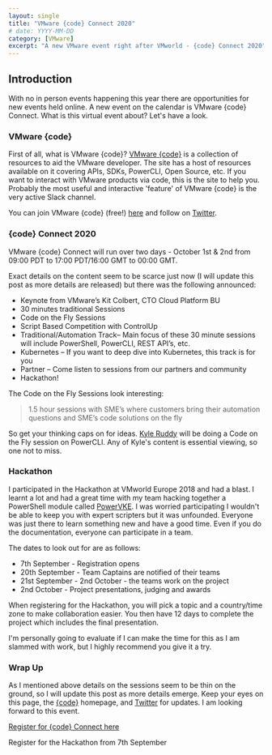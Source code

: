 ```yaml
---
layout: single
title: "VMware {code} Connect 2020"
# date: YYYY-MM-DD
category: [VMware]
excerpt: "A new VMware event right after VMworld - {code} Connect 2020"
---
```


## Introduction

With no in person events happening this year there are opportunities for new events held online. A new event on the calendar is VMware {code} Connect. What is this virtual event about? Let's have a look.

### VMware {code}

First of all, what is VMware {code}? [VMware {code}](https://code.vmware.com/home) is a collection of resources to aid the VMware developer. The site has a host of resources available on it covering APIs, SDKs, PowerCLI, Open Source, etc. If you want to interact with VMware products via code, this is the site to help you. Probably the most useful and interactive 'feature' of VMware {code} is the very active Slack channel.

You can join VMware {code} (free!) [here](https://code.vmware.com/join) and follow on [Twitter](https://twitter.com/vmwarecode).

### {code} Connect 2020

VMware {code} Connect will run over two days - October 1st & 2nd from 09:00 PDT to 17:00 PDT/16:00 GMT to 00:00 GMT.

Exact details on the content seem to be scarce just now (I will update this post as more details are released) but there was the following announced:

- Keynote from VMware’s Kit Colbert, CTO Cloud Platform BU
- 30 minutes traditional Sessions
- Code on the Fly Sessions
- Script Based Competition with ControlUp
- Traditional/Automation Track– Main focus of these 30 minute sessions will include PowerShell, PowerCLI, REST API’s, etc.
- Kubernetes – If you want to deep dive into Kubernetes, this track is for you
- Partner – Come listen to sessions from our partners and community
- Hackathon!

The Code on the Fly Sessions look interesting:

> 1.5 hour sessions with SME’s where customers bring their automation questions and SME’s code solutions on the fly

So get your thinking caps on for ideas. [Kyle Ruddy](https://twitter.com/kmruddy) will be doing a Code on the Fly session on PowerCLI. Any of Kyle's content is essential viewing, so one not to miss.

### Hackathon

I participated in the Hackathon at VMworld Europe 2018 and had a blast. I learnt a lot and had a great time with my team hacking together a PowerShell module called [PowerVKE](https://github.com/PowerVKE/PowerVKE). I was worried participating I wouldn't be able to keep you with expert scripters but it was unfounded. Everyone was just there to learn something new and have a good time. Even if you do the documentation, everyone can participate in a team.

The dates to look out for are as follows:

- 7th September - Registration opens
- 20th September - Team Captains are notified of their teams
- 21st September - 2nd October - the teams work on the project
- 2nd October - Project presentations, judging and awards

When registering for the Hackathon, you will pick a topic and a country/time zone to make collaboration easier. You then have 12 days to complete the project which includes the final presentation.

I'm personally going to evaluate if I can make the time for this as I am slammed with work, but I highly recommend you give it a try.

### Wrap Up

As I mentioned above details on the sessions seem to be thin on the ground, so I will update this post as more details emerge. Keep your eyes on this page, the [{code}](https://code.vmware.com/home) homepage, and [Twitter](https://twitter.com/vmwarecode) for updates. I am looking forward to this event.

[Register for {code} Connect here](https://code.vmware.com/codecon-registration)

Register for the Hackathon from 7th September

